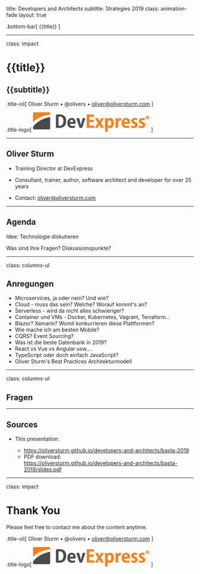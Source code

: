 title: Developers and Architects
subtitle: Strategies 2019
class: animation-fade
layout: true

<!-- This slide will serve as the base layout for all your slides -->

.bottom-bar[
{{title}}
]

---

class: impact

# {{title}}

## {{subtitle}}

.title-oli[
Oliver Sturm &bull; @olivers &bull; oliver@oliversturm.com
]

.title-logo[
<img src="template/devexpress.png" id="devexpress" alt="DevExpress">
]

---

## Oliver Sturm

- Training Director at DevExpress
- Consultant, trainer, author, software architect and developer for over 25 years

- Contact: oliver@oliversturm.com

---

## Agenda

Idee: Technologie diskutieren

Was sind Ihre Fragen? Diskussionspunkte?

---

class: columns-ul

## Anregungen

- Microservices, ja oder nein? Und wie?
- Cloud - muss das sein? Welche? Worauf kommt's an?
- Serverless - wird da nicht alles schwieriger?
- Container und VMs - Docker, Kubernetes, Vagrant, Terraform...
- Blazor? Xamarin? Womit konkurrieren diese Plattformen?
- Wie mache ich am besten Mobile?
- CQRS? Event Sourcing?
- Was ist die beste Datenbank in 2019?
- React vs Vue vs Angular usw....
- TypeScript oder doch einfach JavaScript?
- Oliver Sturm's Best Practices Architekturmodell

---

class: columns-ul

## Fragen

---

## Sources

- This presentation:

  - https://oliversturm.github.io/developers-and-architects/basta-2019
  - PDF download: <br>https://oliversturm.github.io/developers-and-architects/basta-2019/slides.pdf

---

class: impact

# Thank You

Please feel free to contact me about the content anytime.

.title-oli[
Oliver Sturm &bull; @olivers &bull; oliver@oliversturm.com
]

.title-logo[
<img src="template/devexpress.png" id="devexpress" alt="DevExpress">
]
